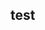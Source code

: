 <!--
 * @author: Bodan Chen
 * @Date: 2021-07-17 11:01:49
 * @LastEditors: Bodan Chen
 * @LastEditTime: 2021-07-17 11:02:00
 * @Email: 18377475@buaa.edu.cn
-->
## test